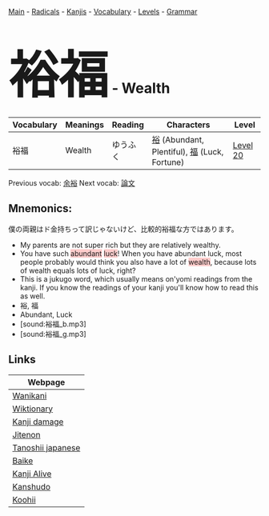 <style> bigfont {font-size: 100px}</style>
[Main](../README.md) -
[Radicals](../radicals.md) -
[Kanjis](../kanjis.md) -
[Vocabulary](../vocabulary.md) -
[Levels](../levels.md) -
[Grammar](../grammar.md)
# <bigfont> 裕福</bigfont> - Wealth 

| Vocabulary | Meanings | Reading | Characters | Level |
| --- | --- | --- | --- | --- |
| 裕福 | Wealth | ゆうふく |  [裕](../kanjis/裕.md) (Abundant, Plentiful), [福](../kanjis/福.md) (Luck, Fortune) | [Level 20](../levels/wk_level20.md) |

Previous vocab: [余裕](余裕.md) Next vocab: [論文](論文.md) 

## Mnemonics:
僕の両親はド金持ちって訳じゃないけど、比較的裕福な方ではあります。
* My parents are not super rich but they are relatively wealthy.
* You have such <span style="background-color:#ffcccb"> abundant</span> <span style="background-color:#ffcccb"> luck</span>! When you have abundant luck, most people probably would think you also have a lot of <span style="background-color:#ffcccb"> wealth</span>, because lots of wealth equals lots of luck, right?
* This is a jukugo word, which usually means on'yomi readings from the kanji. If you know the readings of your kanji you'll know how to read this as well.
* 裕, 福
* Abundant, Luck
* [sound:裕福_b.mp3]
* [sound:裕福_g.mp3]


## Links 

| Webpage |
| --- |
| [Wanikani          ](https://www.wanikani.com/kanji/裕福) |
| [Wiktionary        ](https://en.wiktionary.org/wiki/裕福) |
| [Kanji damage      ](http://www.kanjidamage.com/kanji/search?utf8=✓&q=裕福) |
| [Jitenon           ](https://jitenon.com/kanji/裕福) |
| [Tanoshii japanese ](https://www.tanoshiijapanese.com/dictionary/kanji.cfm?k=裕福) |
| [Baike             ](https://baike.baidu.com/item/裕福) |
| [Kanji Alive       ](https://app.kanjialive.com/裕福) |
| [Kanshudo          ](https://www.kanshudo.com/searchmn?q=裕福) |
| [Koohii            ](https://kanji.koohii.com/study/kanji/裕福) |
